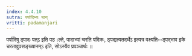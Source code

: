 ```yaml
---
index: 4.4.10
sutra: पर्पादिभ्यः ष्ठन्
vritti: padamanjari
---
```


 पर्पादिषु ठ्पादः पत्ऽ इति पठ।ल्ते, पादाभ्यां चरति पदिकः, ठ्पद्यत्यतदर्थेऽ इत्यत्र वक्ष्यति--ठ्पद्भाव इके चरतावुपसङ्ख्यानम्ऽ इति, सोऽस्यैव प्रपञ्चार्थः ॥